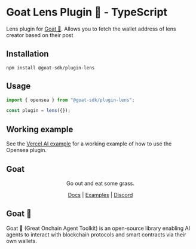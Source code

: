 # Goat Lens Plugin 🐐 - TypeScript

Lens plugin for [Goat 🐐](https://ohmygoat.dev). Allows you to fetch the wallet address of lens creator based on their post

## Installation

```
npm install @goat-sdk/plugin-lens
```

## Usage

```typescript
import { opensea } from "@goat-sdk/plugin-lens";

const plugin = lens({});
```

## Working example

See the [Vercel AI example](https://github.com/goat-sdk/goat/tree/main/typescript/examples/vercel-ai/opensea) for a working example of how to use the Opensea plugin.

## Goat

<div align="center">
Go out and eat some grass.

[Docs](https://ohmygoat.dev) | [Examples](https://github.com/goat-sdk/goat/tree/main/typescript/examples) | [Discord](https://discord.gg/2F8zTVnnFz)</div>

## Goat 🐐

Goat 🐐 (Great Onchain Agent Toolkit) is an open-source library enabling AI agents to interact with blockchain protocols and smart contracts via their own wallets.
